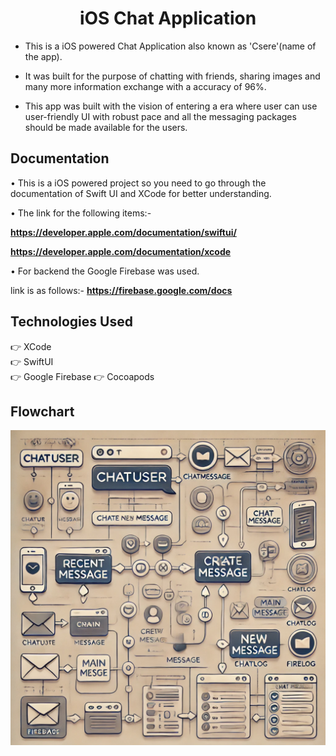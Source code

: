 <h1 align="center">iOS Chat Application</h1>

- This is a iOS powered Chat Application also known as 'Csere'(name of the app).

- It was built for the purpose of chatting with friends, sharing images and many more information exchange with a accuracy of 96%.

- This app was built with the vision of entering a era where user can use user-friendly UI with robust pace and all the messaging packages 
  should be made available for the users.

## Documentation

• This is a iOS powered project so you need to go through the documentation of Swift UI and XCode for better understanding.

• The link for the following items:-  
  
**https://developer.apple.com/documentation/swiftui/** 
  
**https://developer.apple.com/documentation/xcode**

• For backend the Google Firebase was used.

  link is as follows:- **https://firebase.google.com/docs**

## Technologies Used

👉 XCode\
👉 SwiftUI\
👉 Google Firebase
👉 Cocoapods

## Flowchart

<p align="center">
  <kbd>
    <img src="https://github.com/athulnediyedath/IOS-Chat-Application/blob/main/Flowchart_Chat.png"></img>
  </kbd>
</p>
